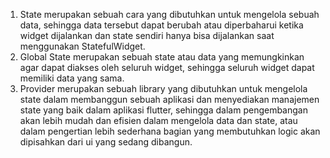 1. State merupakan sebuah cara yang dibutuhkan untuk mengelola sebuah data, sehingga data tersebut dapat berubah atau diperbaharui ketika widget dijalankan dan state sendiri hanya bisa dijalankan saat menggunakan StatefulWidget.
2. Global State merupakan sebuah state atau data yang memungkinkan agar dapat diakses oleh seluruh widget, sehingga seluruh widget dapat memiliki data yang sama.
3. Provider merupakan sebuah library yang dibutuhkan untuk mengelola state dalam membanggun sebuah aplikasi dan menyediakan manajemen state yang baik dalam aplikasi flutter, sehingga dalam pengembangan akan lebih mudah dan efisien dalam mengelola data dan state, atau dalam pengertian lebih sederhana bagian yang membutuhkan logic akan dipisahkan dari ui yang sedang dibangun.
